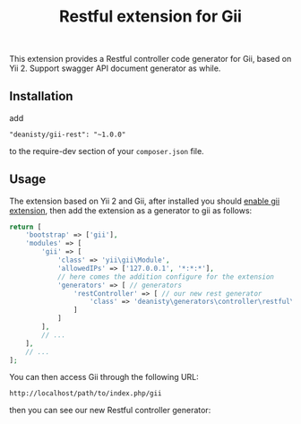 <p align="center">
    <h1 align="center">Restful extension for Gii</h1>
    <br>
</p>

This extension provides a Restful controller code generator for Gii, based on Yii 2. 
Support swagger API document generator as while.

Installation
------------

add

```
"deanisty/gii-rest": "~1.0.0"
```

to the require-dev section of your `composer.json` file.


Usage
-----

The extension based on Yii 2 and Gii, after installed you should [enable gii extension](https://www.yiiframework.com/doc/guide/2.0/en/start-gii), 
then add the extension as a generator to gii as follows:

```php
return [
    'bootstrap' => ['gii'],
    'modules' => [
        'gii' => [
            'class' => 'yii\gii\Module',
            'allowedIPs' => ['127.0.0.1', '*:*:*'],
            // here comes the addition configure for the extension
            'generators' => [ // generators
                'restController' => [ // our new rest generator
                    'class' => 'deanisty\generators\controller\restful\Generator', // generator class name
                ]
            ]
        ],
        // ...
    ],
    // ...
];
```

You can then access Gii through the following URL:

```
http://localhost/path/to/index.php/gii
```

then you can see our new Restful controller generator:
